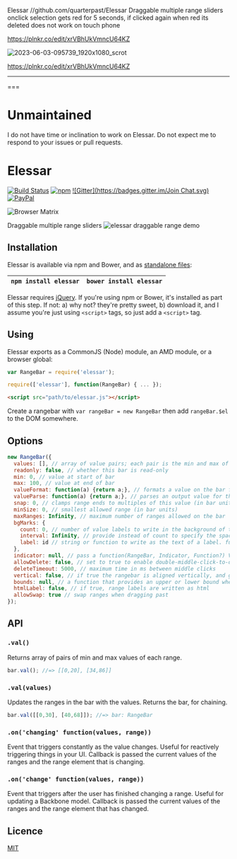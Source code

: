 
Elessar //github.com/quarterpast/Elessar
Draggable multiple range sliders
onclick selection gets red for 5 seconds, if clicked again when red its deleted
does not work on touch phone

https://plnkr.co/edit/xrVBhUkVmncU64KZ

![2023-06-03-095739_1920x1080_scrot](https://github.com/ldijkman/Elessar/assets/45427770/80bc0bfd-5008-441e-9947-2022b9a9054d)

https://plnkr.co/edit/xrVBhUkVmncU64KZ

---
===

Unmaintained
===

I do not have time or inclination to work on Elessar. Do not expect me to respond to your issues or pull requests.

Elessar
=======
[![Build Status](https://travis-ci.org/quarterto/Elessar.svg?branch=master)](https://travis-ci.org/quarterto/Elessar)
[![npm](https://img.shields.io/npm/v/elessar.svg)](https://www.npmjs.com/package/elessar)
[![Gitter](https://badges.gitter.im/Join Chat.svg)](https://gitter.im/quarterto/Elessar)
[![PayPal](https://img.shields.io/badge/paypal-buy%20me%20a%20beer-blue.svg)](https://paypal.me/quarterto)

![Browser Matrix](https://saucelabs.com/browser-matrix/quarterto.svg)

Draggable multiple range sliders
![elessar draggable range demo](demo.gif)

Installation
------------
Elessar is available via npm and Bower, and as [standalone files](/dist):

`npm install elessar` | `bower install elessar`
----------------------|------------------------

Elessar requires [jQuery](http://jquery.com). If you're using npm or Bower, it's installed as part of this step. If not: a) why not? they're pretty sweet, b) download it, and I assume you're just using `<script>` tags, so just add a `<script>` tag.


Using
-----

Elessar exports as a CommonJS (Node) module, an AMD module, or a browser global:
```javascript
var RangeBar = require('elessar');
```
```javascript
require(['elessar'], function(RangeBar) { ... });
```
```html
<script src="path/to/elessar.js"></script>
```

Create a rangebar with `var rangeBar = new RangeBar` then add `rangeBar.$el` to the DOM somewhere.

Options
-------
```javascript
new RangeBar({
  values: [], // array of value pairs; each pair is the min and max of the range it creates
  readonly: false, // whether this bar is read-only
  min: 0, // value at start of bar
  max: 100, // value at end of bar
  valueFormat: function(a) {return a;}, // formats a value on the bar for output
  valueParse: function(a) {return a;}, // parses an output value for the bar
  snap: 0, // clamps range ends to multiples of this value (in bar units)
  minSize: 0, // smallest allowed range (in bar units)
  maxRanges: Infinity, // maximum number of ranges allowed on the bar
  bgMarks: {
    count: 0, // number of value labels to write in the background of the bar
    interval: Infinity, // provide instead of count to specify the space between labels
    label: id // string or function to write as the text of a label. functions are called with normalised values.
  },
  indicator: null, // pass a function(RangeBar, Indicator, Function?) Value to calculate where to put a current indicator, calling the function whenever you want the position to be recalculated
  allowDelete: false, // set to true to enable double-middle-click-to-delete
  deleteTimeout: 5000, // maximum time in ms between middle clicks
  vertical: false, // if true the rangebar is aligned vertically, and given the class elessar-vertical
  bounds: null, // a function that provides an upper or lower bound when a range is being dragged. call with the range that is being moved, should return an object with an upper or lower key
  htmlLabel: false, // if true, range labels are written as html
  allowSwap: true // swap ranges when dragging past
});
```

API
---
### ``.val()``
Returns array of pairs of min and max values of each range.

```javascript
bar.val(); //=> [[0,20], [34,86]]
```

### ``.val(values)``
Updates the ranges in the bar with the values. Returns the bar, for chaining.
```javascript
bar.val([[0,30], [40,68]]); //=> bar: RangeBar
```

### ``.on('changing' function(values, range))``
Event that triggers constantly as the value changes. Useful for reactively triggering things in your UI. Callback is passed the current values of the ranges and the range element that is changing.

### ``.on('change' function(values, range))``
Event that triggers after the user has finished changing a range. Useful for updating a Backbone model. Callback is passed the current values of the ranges and the range element that has changed.

Licence
-------
[MIT](licence.md)
